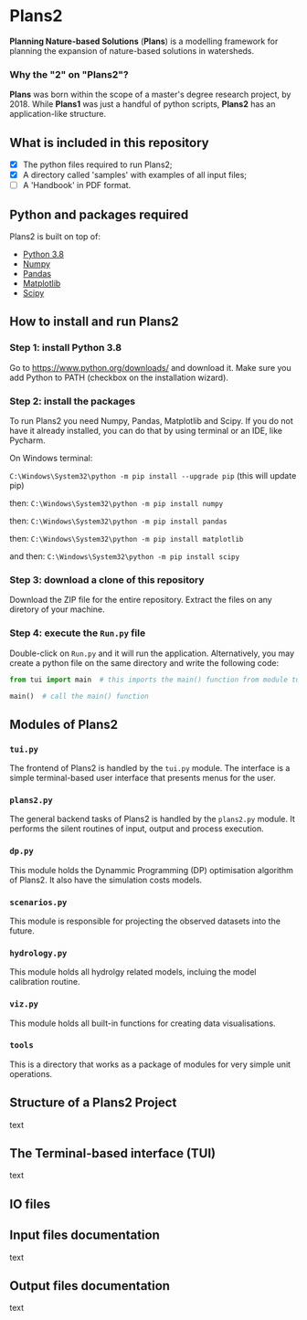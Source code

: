 # Plans2

**Planning Nature-based Solutions** (**Plans**) is a modelling framework for planning the expansion of nature-based solutions in watersheds.

### Why the "2" on "Plans2"?
**Plans** was born within the scope of a master's degree research project, by 2018. While **Plans1** was just a handful of python scripts, **Plans2** has an application-like structure.

## What is included in this repository

- [x] The python files required to run Plans2;
- [x] A directory called 'samples' with examples of all input files;
- [ ] A 'Handbook' in PDF format.

## Python and packages required

Plans2 is built on top of:
* [Python 3.8](https://www.python.org/downloads/)
* [Numpy](https://numpy.org/)
* [Pandas](https://pandas.pydata.org/)
* [Matplotlib](https://matplotlib.org/)
* [Scipy](https://www.scipy.org/)

## How to install and run Plans2

### Step 1: install Python 3.8
Go to https://www.python.org/downloads/ and download it. Make sure you add Python to PATH (checkbox on the installation wizard).

### Step 2: install the packages
To run Plans2 you need Numpy, Pandas, Matplotlib and Scipy. If you do not have it already installed, you can do that by using terminal or an IDE, like Pycharm.

On Windows terminal:

`C:\Windows\System32\python -m pip install --upgrade pip` (this will update pip)

then:
`C:\Windows\System32\python -m pip install numpy`

then:
`C:\Windows\System32\python -m pip install pandas`

then:
`C:\Windows\System32\python -m pip install matplotlib`

and then:
`C:\Windows\System32\python -m pip install scipy`

### Step 3: download a clone of this repository
Download the ZIP file for the entire repository. Extract the files on any diretory of your machine.

### Step 4: execute the `Run.py` file
Double-click on `Run.py` and it will run the application. 
Alternatively, you may create a python file on the same directory and write the following code:

```python
from tui import main  # this imports the main() function from module tui.py

main()  # call the main() function

```

## Modules of Plans2

### `tui.py`
The frontend of Plans2 is handled by the `tui.py` module. The interface is a simple terminal-based user interface that presents menus for the user.

### `plans2.py`
The general backend tasks of Plans2 is handled by the `plans2.py` module. It performs the silent routines of input, output and process execution. 

### `dp.py`
This module holds the  Dynammic Programming (DP) optimisation algorithm of Plans2. It also have the simulation costs models.  

### `scenarios.py`
This module is responsible for projecting the observed datasets into the future.

### `hydrology.py`
This module holds all hydrolgy related models, incluing the model calibration routine.

### `viz.py`
This module holds all built-in functions for creating data visualisations.

### `tools`
This is a directory that works as a package of modules for very simple unit operations.

## Structure of a Plans2 Project

text

## The Terminal-based interface (TUI)

text

## IO files


## Input files documentation

text

## Output files documentation

text

##

